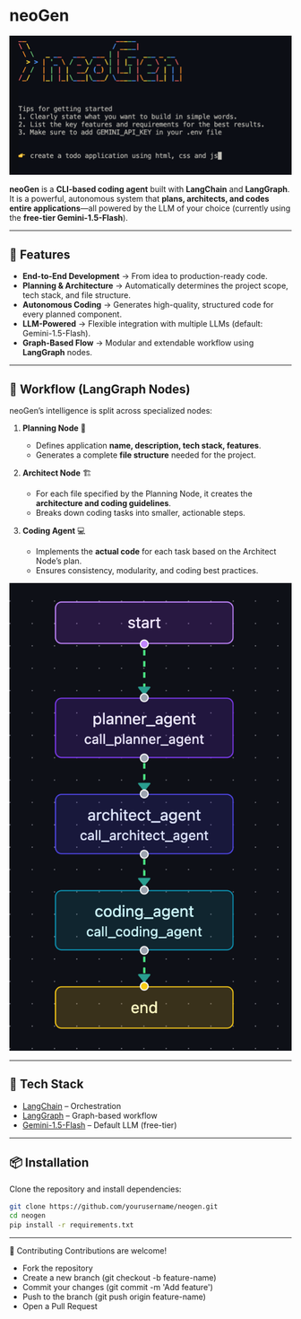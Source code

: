 # neoGen
![CLI-based coding agent](public/cli.png)

**neoGen** is a **CLI-based coding agent** built with **LangChain** and **LangGraph**.  
It is a powerful, autonomous system that **plans, architects, and codes entire applications**—all powered by the LLM of your choice (currently using the **free-tier Gemini-1.5-Flash**).  

---

## 🚀 Features  
- **End-to-End Development** → From idea to production-ready code.  
- **Planning & Architecture** → Automatically determines the project scope, tech stack, and file structure.  
- **Autonomous Coding** → Generates high-quality, structured code for every planned component.  
- **LLM-Powered** → Flexible integration with multiple LLMs (default: Gemini-1.5-Flash).  
- **Graph-Based Flow** → Modular and extendable workflow using **LangGraph** nodes.  

---

## 🧠 Workflow (LangGraph Nodes)  

neoGen’s intelligence is split across specialized nodes:  

1. **Planning Node** 📝  
   - Defines application **name, description, tech stack, features**.  
   - Generates a complete **file structure** needed for the project.  

2. **Architect Node** 🏗️  
   - For each file specified by the Planning Node, it creates the **architecture and coding guidelines**.  
   - Breaks down coding tasks into smaller, actionable steps.  

3. **Coding Agent** 💻  
   - Implements the **actual code** for each task based on the Architect Node’s plan.  
   - Ensures consistency, modularity, and coding best practices.  

![Langgraph Model](public/langgraph_model.png)

---

## 🔧 Tech Stack  
- [LangChain](https://www.langchain.com/) – Orchestration  
- [LangGraph](https://www.langchain.com/langgraph) – Graph-based workflow  
- [Gemini-1.5-Flash](https://ai.google.dev/) – Default LLM (free-tier) 

---

## 📦 Installation  

Clone the repository and install dependencies:  

```bash
git clone https://github.com/yourusername/neogen.git
cd neogen
pip install -r requirements.txt
```

---

🤝 Contributing
Contributions are welcome!

- Fork the repository
- Create a new branch (git checkout -b feature-name)
- Commit your changes (git commit -m 'Add feature')
- Push to the branch (git push origin feature-name)
- Open a Pull Request